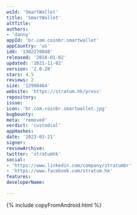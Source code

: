 ```yaml
---
wsId: 'SmartWallet'
title: 'SmartWallet'
altTitle: 
authors:
- 'danny'
appId: 'br.com.coinbr.smartwallet'
appCountry: 'us'
idd: '1302270848'
released: '2018-01-02'
updated: '2021-11-02'
version: '2.0.28'
stars: 4.5
reviews: 2
size: '12990464'
website: 'https://stratum.hk/press'
repository: 
issue: 
icon: 'br.com.coinbr.smartwallet.jpg'
bugbounty: 
meta: 'removed'
verdict: 'custodial'
appHashes: 
date: '2023-03-21'
signer: 
reviewArchive: 
twitter: 'stratumhk'
social:
- 'https://www.linkedin.com/company/stratumbr'
- 'https://www.facebook.com/stratum.hk'
features: 
developerName: 

---
```


{% include copyFromAndroid.html %}
